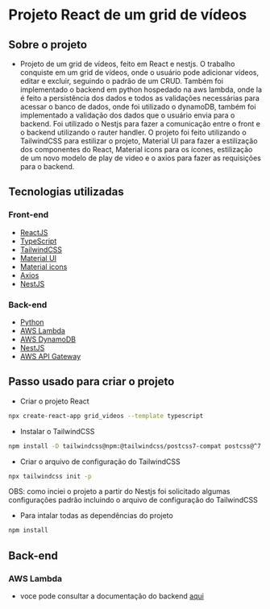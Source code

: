 # Projeto React de um grid de vídeos

## Sobre o projeto

- Projeto de um grid de vídeos, feito em React e nestjs. O trabalho conquiste em um grid de vídeos, onde o usuário pode adicionar vídeos, editar e excluir, seguindo o padrão de um CRUD. Também foi implementado o backend em python hospedado na aws lambda, onde la é feito a persistência dos dados e todos as validações necessárias para acessar o banco de dados, onde foi utilizado o dynamoDB, também foi implementado a validação dos dados que o usuário envia para o backend. Foi utilizado o Nestjs para fazer a comunicação entre o front e o backend utilizando o rauter handler. O projeto foi feito utilizando o TailwindCSS para estilizar o projeto, Material UI para fazer a estilização dos componentes do React, Material icons para os ícones, estilização de um novo modelo de play de video e o axios para fazer as requisições para o backend.

## Tecnologias utilizadas

### Front-end

- [ReactJS](https://pt-br.reactjs.org/)
- [TypeScript](https://www.typescriptlang.org/)
- [TailwindCSS](https://tailwindcss.com/)
- [Material UI](https://material-ui.com/pt/)
- [Material icons](https://material-ui.com/pt/components/material-icons/)
- [Axios](https://axios-http.com/)
- [NestJS](https://nestjs.com/)

### Back-end

- [Python](https://www.python.org/) 
- [AWS Lambda](https://aws.amazon.com/pt/lambda/)
- [AWS DynamoDB](https://aws.amazon.com/pt/dynamodb/)
- [NestJS](https://nestjs.com/)
- [AWS API Gateway](https://aws.amazon.com/pt/api-gateway/)

## Passo  usado para criar o projeto

- Criar o projeto React

```bash
npx create-react-app grid_videos --template typescript
```

- Instalar o TailwindCSS

```bash
npm install -D tailwindcss@npm:@tailwindcss/postcss7-compat postcss@^7 autoprefixer@^9
```

- Criar o arquivo de configuração do TailwindCSS

```bash
npx tailwindcss init -p
```

OBS: como inciei o projeto a partir do Nestjs foi solicitado algumas configurações padrão incluindo o arquivo de configuração do TailwindCSS

- Para intalar todas as dependências do projeto

```bash
npm install
```

## Back-end

### AWS Lambda

- voce pode consultar a documentação do backend [aqui](./backend/README.md)

